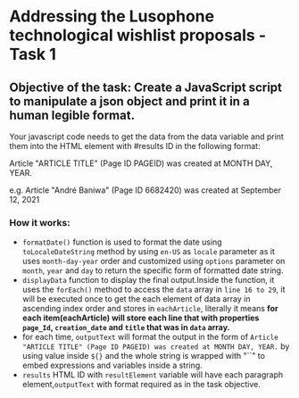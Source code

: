# Addressing the Lusophone technological wishlist proposals - Task 1

## Objective of the task: Create a JavaScript script to manipulate a json object and print it in a human legible format.

Your javascript code needs to get the data from the data variable and print them into the HTML element with #results ID in the following format:

Article "ARTICLE TITLE" (Page ID PAGEID) was created at MONTH DAY, YEAR.

e.g. Article "André Baniwa" (Page ID 6682420) was created at September 12, 2021

### How it works:

- `formatDate()` function is used to format the date using `toLocaleDateString` method by using `en-US` as `locale` parameter as it uses `month-day-year` order and customized using `options` parameter on `month`, `year` and `day`  to return the specific form of formatted date string.
- `displayData` function to display the final output.Inside the function, it uses the `forEach()` method to access the `data` array in `line 16 to 29`, it will be executed once to get the each element of data array in ascending index order and stores in `eachArticle`, literally it means **for each item(eachArticle) will store each line that with properties `page_Id`, `creation_date` and `title` that was in `data` array.**
 - for each time, `outputText` will format the output in the form of `Article "ARTICLE TITLE" (Page ID PAGEID) was created at MONTH DAY, YEAR.` by using value inside `${}` and  the whole string is wrapped with "``" to embed expressions and variables inside a string.
 - `results` HTML ID with `resultElement` variable will have each paragraph element,`outputText` with format required as in the task objective.
 
